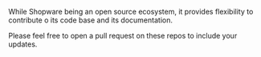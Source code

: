 While Shopware being an open source ecosystem, it provides flexibility to contribute o its code base and its documentation.

Please feel free to open a pull request on these repos to include your updates.